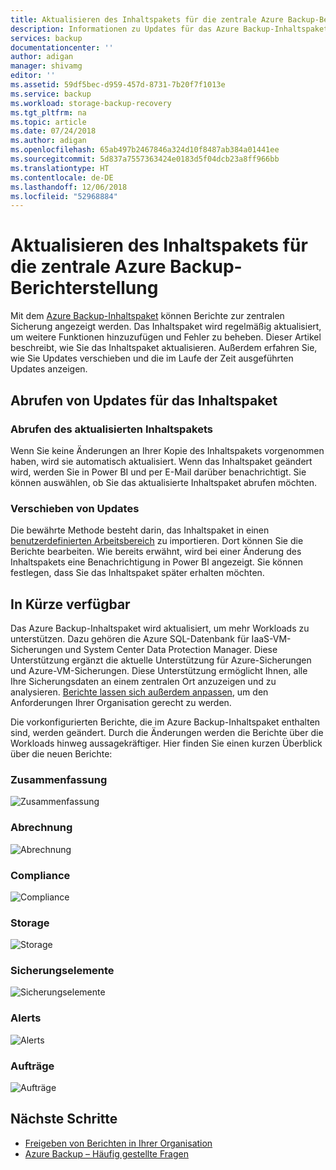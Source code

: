 ```yaml
---
title: Aktualisieren des Inhaltspakets für die zentrale Azure Backup-Berichterstellung
description: Informationen zu Updates für das Azure Backup-Inhaltspaket in Power BI
services: backup
documentationcenter: ''
author: adigan
manager: shivamg
editor: ''
ms.assetid: 59df5bec-d959-457d-8731-7b20f7f1013e
ms.service: backup
ms.workload: storage-backup-recovery
ms.tgt_pltfrm: na
ms.topic: article
ms.date: 07/24/2018
ms.author: adigan
ms.openlocfilehash: 65ab497b2467846a324d10f8487ab384a01441ee
ms.sourcegitcommit: 5d837a7557363424e0183d5f04dcb23a8ff966bb
ms.translationtype: HT
ms.contentlocale: de-DE
ms.lasthandoff: 12/06/2018
ms.locfileid: "52968884"
---
```

# <a name="update-the-azure-backup-central-reporting-content-pack"></a>Aktualisieren des Inhaltspakets für die zentrale Azure Backup-Berichterstellung 

Mit dem [Azure Backup-Inhaltspaket](https://docs.microsoft.com/azure/backup/backup-azure-configure-reports#view-reports-in-power-bi) können Berichte zur zentralen Sicherung angezeigt werden. Das Inhaltspaket wird regelmäßig aktualisiert, um weitere Funktionen hinzuzufügen und Fehler zu beheben. Dieser Artikel beschreibt, wie Sie das Inhaltspaket aktualisieren. Außerdem erfahren Sie, wie Sie Updates verschieben und die im Laufe der Zeit ausgeführten Updates anzeigen.

## <a name="get-updates-to-the-content-pack"></a>Abrufen von Updates für das Inhaltspaket

### <a name="get-the-updated-content-pack"></a>Abrufen des aktualisierten Inhaltspakets
Wenn Sie keine Änderungen an Ihrer Kopie des Inhaltspakets vorgenommen haben, wird sie automatisch aktualisiert. Wenn das Inhaltspaket geändert wird, werden Sie in Power BI und per E-Mail darüber benachrichtigt. Sie können auswählen, ob Sie das aktualisierte Inhaltspaket abrufen möchten. 

### <a name="postpone-the-update"></a>Verschieben von Updates
Die bewährte Methode besteht darin, das Inhaltspaket in einen [benutzerdefinierten Arbeitsbereich](https://youtu.be/26zyOtyHPJM?t=1m57s) zu importieren. Dort können Sie die Berichte bearbeiten.
Wie bereits erwähnt, wird bei einer Änderung des Inhaltspakets eine Benachrichtigung in Power BI angezeigt. Sie können festlegen, dass Sie das Inhaltspaket später erhalten möchten. 

## <a name="coming-soon"></a>In Kürze verfügbar
   
Das Azure Backup-Inhaltspaket wird aktualisiert, um mehr Workloads zu unterstützen. Dazu gehören die Azure SQL-Datenbank für IaaS-VM-Sicherungen und System Center Data Protection Manager. Diese Unterstützung ergänzt die aktuelle Unterstützung für Azure-Sicherungen und Azure-VM-Sicherungen. Diese Unterstützung ermöglicht Ihnen, alle Ihre Sicherungsdaten an einem zentralen Ort anzuzeigen und zu analysieren. [Berichte lassen sich außerdem anpassen](https://youtu.be/26zyOtyHPJM), um den Anforderungen Ihrer Organisation gerecht zu werden.

Die vorkonfigurierten Berichte, die im Azure Backup-Inhaltspaket enthalten sind, werden geändert. Durch die Änderungen werden die Berichte über die Workloads hinweg aussagekräftiger. Hier finden Sie einen kurzen Überblick über die neuen Berichte:

### <a name="summary"></a>Zusammenfassung
   
![Zusammenfassung](./media/backup-azure-central-reporting/AzBackup-Central-Reporting-Summary.png)

### <a name="billing"></a>Abrechnung

![Abrechnung](./media/backup-azure-central-reporting/AzBackup-Central-Reporting-Billing.png)

### <a name="compliance"></a>Compliance

![Compliance](./media/backup-azure-central-reporting/AzBackup-Central-Reporting-Compliance.png)

### <a name="storage"></a>Storage

![Storage](./media/backup-azure-central-reporting/AzBackup-Central-Reporting-Storage.png)

### <a name="backup-items"></a>Sicherungselemente
![Sicherungselemente](./media/backup-azure-central-reporting/AzBackup-Central-Reporting-BackupItem.png)

### <a name="alerts"></a>Alerts

![Alerts](./media/backup-azure-central-reporting/AzBackup-Central-Reporting-Alerts.png)

### <a name="jobs"></a>Aufträge

![Aufträge](./media/backup-azure-central-reporting/AzBackup-Central-Reporting-Jobs.png)
    

## <a name="next-steps"></a>Nächste Schritte

* [Freigeben von Berichten in Ihrer Organisation](https://youtu.be/26zyOtyHPJM)
* [Azure Backup – Häufig gestellte Fragen](backup-azure-backup-faq.md)
